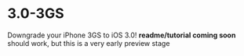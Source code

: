 # 3.0-3GS
Downgrade your iPhone 3GS to iOS 3.0!
**readme/tutorial coming soon** should work, but this is a very early preview stage
